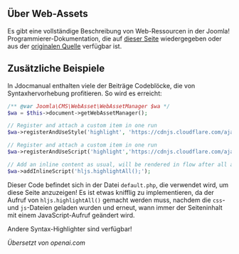 <!-- Filename: J4.x:Web_Assets / Display title: Web-Assets -->

## Über Web-Assets

Es gibt eine vollständige Beschreibung von Web-Ressourcen in der Joomla! Programmierer-Dokumentation, die auf [dieser Seite](jdocmanual?article=docus/web-asset-manager/index) wiedergegeben oder aus der [originalen Quelle](https://manual.joomla.org/docs/general-concepts/web-asset-manager/) verfügbar ist.

## Zusätzliche Beispiele

In Jdocmanual enthalten viele der Beiträge Codeblöcke, die von Syntaxhervorhebung profitieren. So wird es erreicht:

```php
/** @var Joomla\CMS\WebAsset\WebAssetManager $wa */
$wa = $this->document->getWebAssetManager();

// Register and attach a custom item in one run
$wa->registerAndUseStyle('highlight', 'https://cdnjs.cloudflare.com/ajax/libs/highlight.js/11.9.0/styles/default.min.css', [], [], []);

// Register and attach a custom item in one run
$wa->registerAndUseScript('highlight','https://cdnjs.cloudflare.com/ajax/libs/highlight.js/11.9.0/highlight.min.js', [], [], ['core']);

// Add an inline content as usual, will be rendered in flow after all assets
$wa->addInlineScript('hljs.highlightAll();');
```

Dieser Code befindet sich in der Datei `default.php`, die verwendet wird, um diese Seite anzuzeigen! Es ist etwas knifflig zu implementieren, da der Aufruf von `hljs.highlightAll()` gemacht werden muss, nachdem die `css`- und `js`-Dateien geladen wurden und erneut, wann immer der Seiteninhalt mit einem JavaScript-Aufruf geändert wird.

Andere Syntax-Highlighter sind verfügbar!

*Übersetzt von openai.com*

